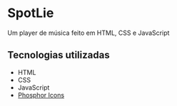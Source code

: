 # SpotLie

Um player de música feito em HTML, CSS e JavaScript

## Tecnologias utilizadas

- HTML
- CSS
- JavaScript
- [Phosphor Icons](https://phosphoricons.com/)
